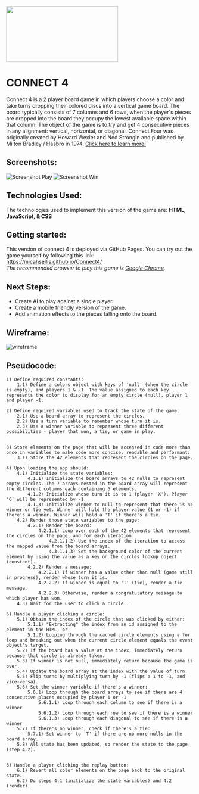 <img src=https://i.imgur.com/IIlbpnq.gif width="300px" height="150px">

# CONNECT 4

Connect 4 is a 2 player board game in which players choose a color and take turns dropping their colored discs into a vertical game board. The board typically consists of 7 columns and 6 rows, when the player's pieces are dropped into the board they occupy the lowest available space within that column. The object of the game is to try and get 4 consecutive pieces in any alignment: vertical, horizontal, or diagonal. Connect Four was originally created by Howard Wexler and Ned Strongin and published by Milton Bradley / Hasbro in 1974. [Click here to learn more!](https://en.wikipedia.org/wiki/Connect_Four)

## Screenshots:

![Screenshot Play](https://i.imgur.com/NVdpraT.png)
![Screenshot Win](https://i.imgur.com/0DEfpre.png)

## Technologies Used:

The technologies used to implement this version of the game are: **HTML, JavaScript, & CSS**

## Getting started:

This version of connect 4 is deployed via GitHub Pages. You can try out the game yourself by following this link:<br>
https://micahsellis.github.io/Connect4/<br>
_The recommended browser to play this game is [Google Chrome](https://google.com/chrome/)._

## Next Steps:

- Create AI to play against a single player.
- Create a mobile friendly version of the game.
- Add animation effects to the pieces falling onto the board.

## Wireframe:

![wireframe](https://i.imgur.com/9MbRlZb.jpg?1)

## Pseudocode:

```
1) Define required constants:
    1.1) Define a colors object with keys of 'null' (when the circle is empty), and players 1 & -1. The value assigned to each key represents the color to display for an empty circle (null), player 1 and player -1.

2) Define required variables used to track the state of the game:
    2.1) Use a board array to represent the circles.
    2.2) Use a turn variable to remember whose turn it is.
    2.3) Use a winner variable to represent three different possibilities - player that won, a tie, or game in play.


3) Store elements on the page that will be accessed in code more than once in variables to make code more concise, readable and performant:
    3.1) Store the 42 elements that represent the circles on the page.

4) Upon loading the app should:
    4.1) Initialize the state variables:
        4.1.1) Initialize the board arrays to 42 nulls to represent empty circles. The 7 arrays nested in the board array will represent the different columns each containing 6 elements.
        4.1.2) Initialize whose turn it is to 1 (player 'X'). Player 'O' will be represented by -1.
        4.1.3) Initialize winner to null to represent that there is no winner or tie yet. Winner will hold the player value (1 or -1) if there's a winner. Winner will hold a 'T' if there's a tie.
    4.2) Render those state variables to the page:
        4.2.1) Render the board:
            4.2.1.1) Loop over each of the 42 elements that represent the circles on the page, and for each iteration:
                4.2.1.1.2) Use the index of the iteration to access the mapped value from the board arrays.
                4.3.1.1.3) Set the background color of the current element by using the value as a key on the circles lookup object (constant).
        4.2.2) Render a message:
            4.2.2.1) If winner has a value other than null (game still in progress), render whose turn it is.
            4.2.2.2) If winner is equal to 'T' (tie), render a tie message.
            4.2.2.3) Otherwise, render a congratulatory message to which player has won.
    4.3) Wait for the user to click a circle...

5) Handle a player clicking a circle:
    5.1) Obtain the index of the circle that was clicked by either:
        5.1.1) "Extracting" the index from an id assigned to the element in the HTML, or
        5.1.2) Looping through the cached circle elements using a for loop and breaking out when the current circle element equals the event object's target.
    5.2) If the board has a value at the index, immediately return because that circle is already taken.
    5.3) If winner is not null, immediately return because the game is over.
    5.4) Update the board array at the index with the value of turn.
    5.5) Flip turns by multiplying turn by -1 (flips a 1 to -1, and vice-versa).
    5.6) Set the winner variable if there's a winner:
        5.6.1) Loop through the board arrays to see if there are 4 consecutive places occupied by player 1 or -1
            5.6.1.1) Loop through each column to see if there is a winner
            5.6.1.2) Loop through each row to see if there is a winner
            5.6.1.3) Loop through each diagonal to see if there is a winner
    5.7) If there's no winner, check if there's a tie:
        5.7.1) Set winner to 'T' if there are no more nulls in the board array.
    5.8) All state has been updated, so render the state to the page (step 4.2).


6) Handle a player clicking the replay button:
    6.1) Revert all color elements on the page back to the original state.
    6.2) Do steps 4.1 (initialize the state variables) and 4.2 (render).
```

